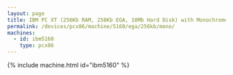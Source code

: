 ```yaml
---
layout: page
title: IBM PC XT (256Kb RAM, 256Kb EGA, 10Mb Hard Disk) with Monochrome Display
permalink: /devices/pcx86/machine/5160/ega/256kb/mono/
machines:
  - id: ibm5160
    type: pcx86
---
```


{% include machine.html id="ibm5160" %}
